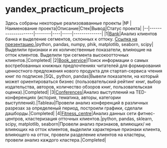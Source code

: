 # yandex_practicum_projects 
Здесь собраны некоторые реализоваванные проекты
|№ |Наименование проекта|Описание|Стек|Вывод|Статус проекта|
|--|--------------------|--------|----|-----|--------------|
|1|[Bank](https://github.com/ShNat24/Portfolio/blob/main/Bank/bank.ipynb)|Анализ клиентов банка и выделение сегментов, склонных к оттоку. [Cсылка на презентацию.](https://disk.yandex.ru/i/UH_kFbjfYYEUDQ)|python, pandas, numpy, phik, matplotlib, seaborn, scipy|Выделили признаки и их количественные показатели, влияющие на отток клиентов. Выделили три сегмента высокоотточных клиентов.|Completed|
|2|[Book_service](https://github.com/ShNat24/Portfolio/blob/main/Book_service/book_service.ipynb)|Поиск информации о самых востребованных книжных предпочтениях читателей для формирования ценностного предложения нового продукта для стартап-сервиса чтения книг по подписке.|SQL, python, pandas|Вывели показатели, на который может ориентироваться бизнес (пользовательский рейтинг книг, выбор издательства, авторов, количество обзоров книг, пользовательская оценка).|Completed|
|3|[Conferences](https://public.tableau.com/app/profile/natalia.sharunina/viz/project_16919572110000/TED-?publish=yes)|Анализ выступлений на TED-конференциях (история, тематика, авторы, категории выступлений).|Tableau|Провели анализ конференций в различных разрезах за определеный период, построили графики, сделали дашборды.|Completed| 
|4|[Fitness_сentre]()|Анализ данных сети фитнес-центров, кластеризация отточных клиентов.|python, pandas, sklearn, scipy, matplotlib, seaborn|Провели анализ признаков, влияющих/ не влияющих на отток клиентов, выделили характерные признаки клиента, влияющего на отток, провели разделение клиентов на кластеры, провели анализ каждого кластера.|Completed|





